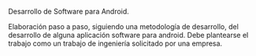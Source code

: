 Desarrollo de Software para Android.

Elaboración paso a paso, siguiendo una metodología de desarrollo, del desarrollo de alguna aplicación software para android. Debe plantearse el trabajo como un trabajo de ingeniería solicitado por una empresa.
